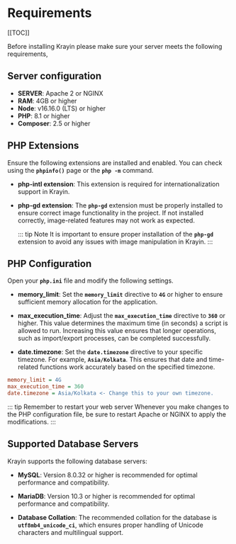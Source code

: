 # Requirements

[[TOC]]

Before installing Krayin please make sure your server meets the following requirements,

## Server configuration

- **SERVER**: Apache 2 or NGINX
- **RAM**: 4GB or higher
- **Node**: v16.16.0 (LTS) or higher
- **PHP**: 8.1 or higher
- **Composer**: 2.5 or higher

## PHP Extensions

Ensure the following extensions are installed and enabled. You can check using the **`phpinfo()`** page or the **`php -m`** command.

- **php-intl extension**: This extension is required for internationalization support in Krayin.

- **php-gd extension**: The **`php-gd`** extension must be properly installed to ensure correct image functionality in the project. If not installed correctly, image-related features may not work as expected.

  ::: tip Note
  It is important to ensure proper installation of the **`php-gd`** extension to avoid any issues with image manipulation in Krayin.
  :::

## PHP Configuration

Open your **`php.ini`** file and modify the following settings.

- **memory_limit**: Set the **`memory_limit`** directive to **`4G`** or higher to ensure sufficient memory allocation for the application.

- **max_execution_time**: Adjust the **`max_execution_time`** directive to **`360`** or higher. This value determines the maximum time (in seconds) a script is allowed to run. Increasing this value ensures that longer operations, such as import/export processes, can be completed successfully.

- **date.timezone**: Set the **`date.timezone`** directive to your specific timezone. For example, **`Asia/Kolkata`**. This ensures that date and time-related functions work accurately based on the specified timezone.

```ini
memory_limit = 4G
max_execution_time = 360
date.timezone = Asia/Kolkata <- Change this to your own timezone.
```

::: tip Remember to restart your web server
Whenever you make changes to the PHP configuration file, be sure to restart Apache or NGINX to apply the modifications.
:::

## Supported Database Servers

Krayin supports the following database servers:

- **MySQL**: Version 8.0.32 or higher is recommended for optimal performance and compatibility.

- **MariaDB**: Version 10.3 or higher is recommended for optimal performance and compatibility.

- **Database Collation**: The recommended collation for the database is **`utf8mb4_unicode_ci`**, which ensures proper handling of Unicode characters and multilingual support.
